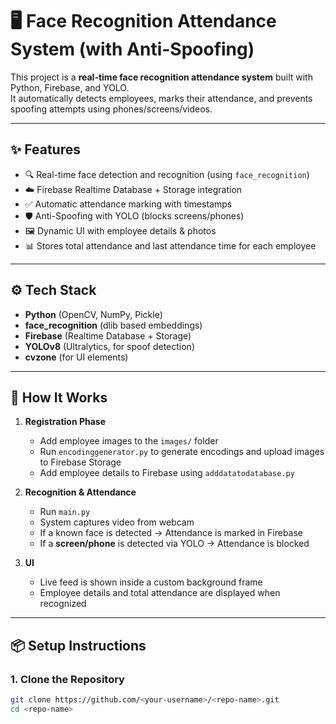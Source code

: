# 🖥️ Face Recognition Attendance System (with Anti-Spoofing)

This project is a **real-time face recognition attendance system** built with Python, Firebase, and YOLO.  
It automatically detects employees, marks their attendance, and prevents spoofing attempts using phones/screens/videos.

---

## ✨ Features
- 🔍 Real-time face detection and recognition (using `face_recognition`)
- ☁️ Firebase Realtime Database + Storage integration
- ✅ Automatic attendance marking with timestamps
- 🛡️ Anti-Spoofing with YOLO (blocks screens/phones)
- 🖼️ Dynamic UI with employee details & photos
- 📊 Stores total attendance and last attendance time for each employee

---

## ⚙️ Tech Stack
- **Python** (OpenCV, NumPy, Pickle)
- **face_recognition** (dlib based embeddings)
- **Firebase** (Realtime Database + Storage)
- **YOLOv8** (Ultralytics, for spoof detection)
- **cvzone** (for UI elements)

---

## 🚀 How It Works
1. **Registration Phase**
   - Add employee images to the `images/` folder
   - Run `encodinggenerator.py` to generate encodings and upload images to Firebase Storage
   - Add employee details to Firebase using `adddatatodatabase.py`

2. **Recognition & Attendance**
   - Run `main.py`
   - System captures video from webcam
   - If a known face is detected → Attendance is marked in Firebase
   - If a **screen/phone** is detected via YOLO → Attendance is blocked

3. **UI**
   - Live feed is shown inside a custom background frame
   - Employee details and total attendance are displayed when recognized

---

## 📦 Setup Instructions

### 1. Clone the Repository
```bash
git clone https://github.com/<your-username>/<repo-name>.git
cd <repo-name>
